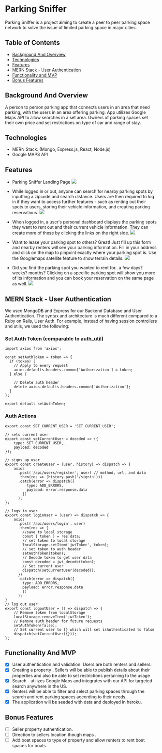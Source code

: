 # Parking Sniffer

Parking Sniffer is a project aiming to create a peer to peer parking space network to solve the issue of limited parking space in major cities.

## Table of Contents

* [Background And Overview](https://github.com/nmhalloran/parking-sniffer#background-and-overview)
* [Technologies](https://github.com/nmhalloran/parking-sniffer#technologies)
* [Features](https://github.com/nmhalloran/parking-sniffer#features)
* [MERN Stack - User Authentication](https://github.com/nmhalloran/parking-sniffer#mern-stack---user-authentication)
* [Functionality and MVP](https://github.com/nmhalloran/parking-sniffer#functionality-and-mvp)
* [Bonus Features](https://github.com/nmhalloran/parking-sniffer#bonus-features)

## Background And Overview

A person to person parking app that connects users in an area that need parking, with the users in an area offering parking. App utilizes Google Maps API to allow searches in a set area. Owners of parking spaces set their own price and set restrictions on type of car and range of stay.

## Technologies

* MERN Stack: (Mongo, Express.js, React, Node.js)
* Google MAPS API  

## Features

* Parking Sniffer Landing Page
![](https://s6.postimg.cc/fq2p6lbpt/parking_sniffer_1.png)


* While logged in or out, anyone can search for nearby parking spots by inputting a zipcode and search distance. Users   are then required to log in if they want to access further features - such as renting out their spots to users,        storing their vehicle information, and creating parking reservations.
![](https://s6.postimg.cc/kww87cm0h/search_spot_index.png)


* When logged in, a user's personal dashboard displays the parking spots they want to rent out and their current         vehicle information. They can create more of these by clicking the links on the right side.
![](https://s6.postimg.cc/koq7l3sdd/user_profile.png)


* Want to lease your parking spot to others? Great! Just fill up this form and nearby renters will see your parking      information. Fill in your address and click on the map to pinpoint exactly where your parking spot is. Use the         Googlemaps satellite feature to show terrain details.
![](https://s6.postimg.cc/nqzdkyo8h/create_spot_form.png)


* Did you find the parking spot you wanted to rent for.. a few days? weeks? months? Clicking on a specific parking       spot will show you more of its information and you can book your reservation on the same page as well.
![](https://s6.postimg.cc/4ynihdk4h/show_spot_page_and_reservation.png)


## MERN Stack - User Authentication

We used MongoDB and Express for our Backend Database and User Authentication. The syntax and architecture is much different compared to a Ruby on Rails, User Auth. For example, instead of having session controllers and utils, we used the following:

### Set Auth Token (comparable to auth_util)
``` JS
import axios from 'axios';

const setAuthToken = token => {
  if (token) {
    // Apply to every request
    axios.defaults.headers.common['Authorization'] = token;
  } else {

    // Delete auth header
    delete axios.defaults.headers.common['Authorization'];
  }
};

export default setAuthToken;
```

### Auth Actions
``` JS
export const SET_CURRENT_USER = 'SET_CURRENT_USER';

// sets current user
export const setCurrentUser = decoded => ({
    type: SET_CURRENT_USER,
    payload: decoded
});

// signs up user
export const createUser = (user, history) => dispatch => {
    axios
      .post('/api/users/register', user) // method, url, and data
      .then(res => (history.push('/signin')))
      .catch(error => dispatch({
          type: ADD_ERRORS,
          payload: error.response.data
        })
      );
};

// logs in user
export const loginUser = (user) => dispatch => {
    axios
      .post('/api/users/login', user)
      .then(res => {
        //save to local storage
        const { token } = res.data;
        // set token to local storage
        localStorage.setItem('jwtToken', token);
        // set token to auth header
        setAuthToken(token);
        // Decode token to get user data
        const decoded = jwt_decode(token);
        // Set current user
        dispatch(setCurrentUser(decoded));
      })
      .catch(error => dispatch({
        type: ADD_ERRORS,
        payload: error.response.data
        })
      );
}
// log out user
export const logoutUser = () => dispatch => {
    // Remove token from localStorage
    localStorage.removeItem('jwtToken');
    // Remove auth header for future requests
    setAuthToken(false);
    // Set current user to {} which will set isAuthenticated to false
    dispatch(setCurrentUser({}));
};

```

## Functionality And MVP

- [X] User authentication and validation. Users are both renters and sellers.  
- [X] Creating a property . Sellers will be able to publish details about their properties and also be able to set restrictions pertaining to the usage
- [X] Search - utilizes Google Maps and integrates with our API for targeted search anywhere in the US.
- [X] Renters will be able to filter and select parking spaces through the search and rent parking spaces according to their needs.
- [X] The application will be seeded with data and deployed in heroku.

## Bonus Features

- [ ] Seller property authentication.
- [ ] Direction to sellers location though maps .
- [ ] Add boat spaces to type of property and allow renters to rent boat spaces for boats.
